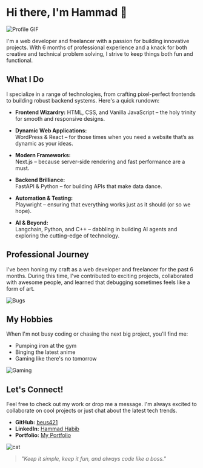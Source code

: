 # Hi there, I'm Hammad 👋

![Profile GIF](https://media1.giphy.com/media/v1.Y2lkPTc5MGI3NjExNWZlbXVjMjdvY3k4OGZvM3gxcmkxdW9mZmRma3kybGJ6bnc4empxNiZlcD12MV9pbnRlcm5hbF9naWZfYnlfaWQmY3Q9Zw/iIqmM5tTjmpOB9mpbn/giphy.gif)


I'm a web developer and freelancer with a passion for building innovative projects. With 6 months of professional experience and a knack for both creative and technical problem solving, I strive to keep things both fun and functional.

## What I Do

I specialize in a range of technologies, from crafting pixel-perfect frontends to building robust backend systems. Here's a quick rundown:

- **Frontend Wizardry:**
 HTML, CSS, and Vanilla JavaScript – the holy trinity for smooth and responsive designs.

- **Dynamic Web Applications:**  
  WordPress & React – for those times when you need a website that’s as dynamic as your ideas.

- **Modern Frameworks:**  
  Next.js – because server-side rendering and fast performance are a must.

- **Backend Brilliance:**  
  FastAPI & Python – for building APIs that make data dance.

- **Automation & Testing:**  
  Playwright – ensuring that everything works just as it should (or so we hope).

- **AI & Beyond:**  
  Langchain, Python, and C++ – dabbling in building AI agents and exploring the cutting-edge of technology.

## Professional Journey

I've been honing my craft as a web developer and freelancer for the past 6 months. During this time, I've contributed to exciting projects, collaborated with awesome people, and learned that debugging sometimes feels like a form of art.

![Bugs](https://media0.giphy.com/media/v1.Y2lkPTc5MGI3NjExYzZzcjhuMjdvMGVzYWFvNmxrOXQ0d2QxMnZwa3hudmV1NGd5NjdncSZlcD12MV9pbnRlcm5hbF9naWZfYnlfaWQmY3Q9Zw/awGA2x8j6BlgSAOG5e/giphy.gif)

## My Hobbies

When I'm not busy coding or chasing the next big project, you'll find me:

- Pumping iron at the gym  
- Binging the latest anime  
- Gaming like there's no tomorrow
  
![Gaming](https://media0.giphy.com/media/v1.Y2lkPTc5MGI3NjExaHp2dWdwajd1bXk2N3pqbm1kd3Z2YXphbXJuNzJqZDVqaG5teDFhYiZlcD12MV9pbnRlcm5hbF9naWZfYnlfaWQmY3Q9Zw/aLg72WcY7gUaCKUDdK/giphy.gif)

## Let's Connect!

Feel free to check out my work or drop me a message. I'm always excited to collaborate on cool projects or just chat about the latest tech trends.

- **GitHub:** [beus421](https://github.com/beus421)
- **LinkedIn:** [Hammad Habib](https://www.linkedin.com/in/hammad-habib-257b872ba/) <!-- Replace with your LinkedIn URL -->
- **Portfolio:** [My Portfolio](hammad-h.online) <!-- Replace with your portfolio URL -->



![cat](https://media4.giphy.com/media/v1.Y2lkPTc5MGI3NjExNGE5ZmJ1Y21tM2NxandpNnFzNHh2NmxmOHhnMXFyb2MxaTV4cDc4cCZlcD12MV9pbnRlcm5hbF9naWZfYnlfaWQmY3Q9Zw/RddaRQbuBgcgw/giphy.gif)

> *"Keep it simple, keep it fun, and always code like a boss."*

